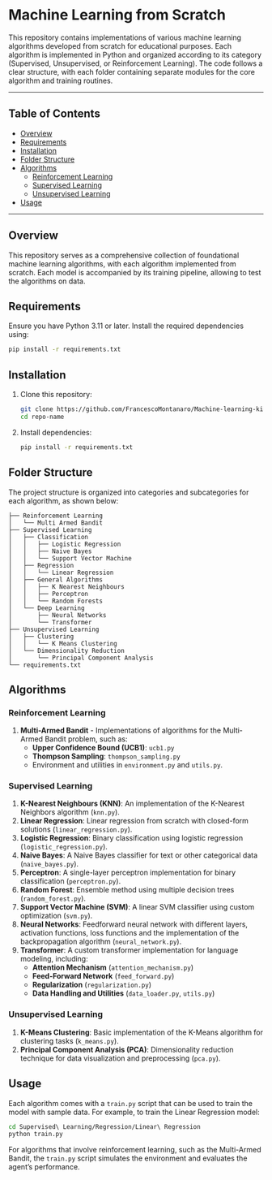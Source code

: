 
# Machine Learning from Scratch

This repository contains implementations of various machine learning algorithms developed from scratch for educational purposes. Each algorithm is implemented in Python and organized according to its category (Supervised, Unsupervised, or Reinforcement Learning). The code follows a clear structure, with each folder containing separate modules for the core algorithm and training routines.

---

## Table of Contents

- [Overview](#overview)
- [Requirements](#requirements)
- [Installation](#installation)
- [Folder Structure](#folder-structure)
- [Algorithms](#algorithms)
  - [Reinforcement Learning](#reinforcement-learning)
  - [Supervised Learning](#supervised-learning)
  - [Unsupervised Learning](#unsupervised-learning)
- [Usage](#usage)

---

## Overview

This repository serves as a comprehensive collection of foundational machine learning algorithms, with each algorithm implemented from scratch. Each model is accompanied by its training pipeline, allowing to test the algorithms on data.

## Requirements

Ensure you have Python 3.11 or later. Install the required dependencies using:

```bash
pip install -r requirements.txt
```

## Installation

1. Clone this repository:

   ```bash
   git clone https://github.com/FrancescoMontanaro/Machine-learning-kit.git
   cd repo-name
   ```

2. Install dependencies:

   ```bash
   pip install -r requirements.txt
   ```

## Folder Structure

The project structure is organized into categories and subcategories for each algorithm, as shown below:

```plaintext
├── Reinforcement Learning
│   └── Multi Armed Bandit
├── Supervised Learning
│   ├── Classification
│   │   ├── Logistic Regression
│   │   ├── Naive Bayes
│   │   └── Support Vector Machine
│   ├── Regression
│   │   └── Linear Regression
│   ├── General Algorithms
│   │   ├── K Nearest Neighbours
│   │   ├── Perceptron
│   │   └── Random Forests
│   └── Deep Learning
│       ├── Neural Networks
│       └── Transformer
├── Unsupervised Learning
│   ├── Clustering
│   │   └── K Means Clustering
│   └── Dimensionality Reduction
│       └── Principal Component Analysis
└── requirements.txt
```

## Algorithms

### Reinforcement Learning

1. **Multi-Armed Bandit** - Implementations of algorithms for the Multi-Armed Bandit problem, such as:
   - **Upper Confidence Bound (UCB1)**: `ucb1.py`
   - **Thompson Sampling**: `thompson_sampling.py`
   - Environment and utilities in `environment.py` and `utils.py`.

### Supervised Learning

1. **K-Nearest Neighbours (KNN)**: An implementation of the K-Nearest Neighbors algorithm (`knn.py`).
2. **Linear Regression**: Linear regression from scratch with closed-form solutions (`linear_regression.py`).
3. **Logistic Regression**: Binary classification using logistic regression (`logistic_regression.py`).
4. **Naive Bayes**: A Naive Bayes classifier for text or other categorical data (`naive_bayes.py`).
5. **Perceptron**: A single-layer perceptron implementation for binary classification (`perceptron.py`).
6. **Random Forest**: Ensemble method using multiple decision trees (`random_forest.py`).
7. **Support Vector Machine (SVM)**: A linear SVM classifier using custom optimization (`svm.py`).
8. **Neural Networks**: Feedforward neural network with different layers, activation functions, loss functions and  the implementation of the backpropagation algorithm (`neural_network.py`).
9. **Transformer**: A custom transformer implementation for language modeling, including:
   - **Attention Mechanism** (`attention_mechanism.py`)
   - **Feed-Forward Network** (`feed_forward.py`)
   - **Regularization** (`regularization.py`)
   - **Data Handling and Utilities** (`data_loader.py`, `utils.py`)

### Unsupervised Learning

1. **K-Means Clustering**: Basic implementation of the K-Means algorithm for clustering tasks (`k_means.py`).
2. **Principal Component Analysis (PCA)**: Dimensionality reduction technique for data visualization and preprocessing (`pca.py`).

## Usage

Each algorithm comes with a `train.py` script that can be used to train the model with sample data. For example, to train the Linear Regression model:

```bash
cd Supervised\ Learning/Regression/Linear\ Regression
python train.py
```

For algorithms that involve reinforcement learning, such as the Multi-Armed Bandit, the `train.py` script simulates the environment and evaluates the agent’s performance.